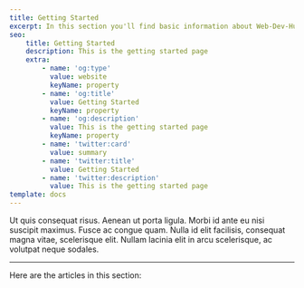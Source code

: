 ```yaml
---
title: Getting Started
excerpt: In this section you'll find basic information about Web-Dev-Huband how to use it.
seo:
    title: Getting Started
    description: This is the getting started page
    extra:
        - name: 'og:type'
          value: website
          keyName: property
        - name: 'og:title'
          value: Getting Started
          keyName: property
        - name: 'og:description'
          value: This is the getting started page
          keyName: property
        - name: 'twitter:card'
          value: summary
        - name: 'twitter:title'
          value: Getting Started
        - name: 'twitter:description'
          value: This is the getting started page
template: docs
---
```


Ut quis consequat risus. Aenean ut porta ligula. Morbi id ante eu nisi suscipit maximus. Fusce ac congue quam. Nulla id elit facilisis, consequat magna vitae, scelerisque elit. Nullam lacinia elit in arcu scelerisque, ac volutpat neque sodales.

---

Here are the articles in this section:

